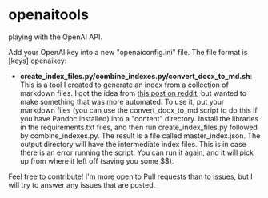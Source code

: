 # openaitools
playing with the OpenAI API.

Add your OpenAI key into a new "openaiconfig.ini" file. The file format is
[keys]
openaikey: <your open ai key>

* **create_index_files.py/combine_indexes.py/convert_docx_to_md.sh**: This is a tool I created to generate an index from a collection of markdown files. I got the idea from [this post on reddit](https://www.reddit.com/r/ChatGPT/comments/14tivjt/how_to_index_a_textbook_with_chatgpt/?rdt=55220), but wanted to make something that was more automated. To use it, put your markdown files (you can use the convert_docx_to_md script to do this if you have Pandoc installed) into a "content" directory. Install the libraries in the requirements.txt files, and then run create_index_files.py followed by combine_indexes.py. The result is a file called master_index.json. The output directory will have the intermediate index files. This is in case there is an error running the script. You can run it again, and it will pick up from where it left off (saving you some $$).

Feel free to contribute! I'm more open to Pull requests than to issues, but I will try to answer any issues that are posted.
